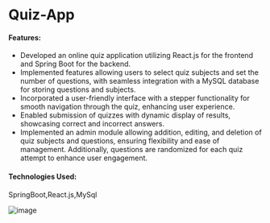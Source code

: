 # Quiz-App

<h4>Features:</h4>

- Developed an online quiz application utilizing React.js for the frontend and Spring Boot for the backend.
- Implemented features allowing users to select quiz subjects and set the number of questions, with seamless integration with a MySQL database for storing questions and subjects.
- Incorporated a user-friendly interface with a stepper functionality for smooth navigation through the quiz, enhancing user experience.
- Enabled submission of quizzes with dynamic display of results, showcasing correct and incorrect answers.
- Implemented an admin module allowing addition, editing, and deletion of quiz subjects and questions, ensuring flexibility and ease of management. Additionally, questions are randomized for each quiz attempt to enhance user engagement.

<h4>Technologies Used:</h4> SpringBoot,React.js,MySql
  
  
![image](https://github.com/arijit203/Quiz-App/assets/99786400/07490c08-cabb-4a54-bc88-383882a02414)

